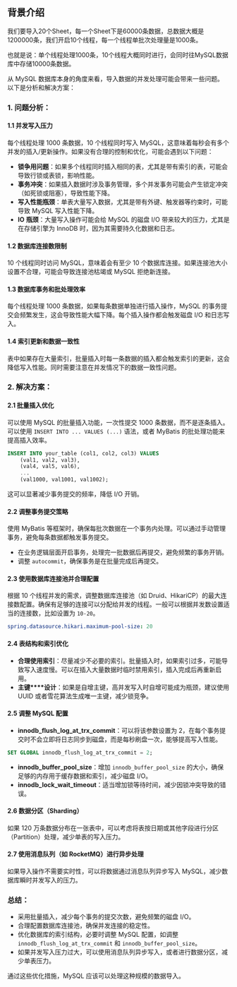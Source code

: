 ## 背景介绍

我们要导入20个Sheet，每一个Sheet下是60000条数据，总数据大概是1200000条，我们开启10个线程，每一个线程单批次处理量是1000条。

也就是说：单个线程处理1000条，10个线程大概同时进行，会同时往MySQL数据库中存储10000条数据。

从 MySQL 数据库本身的角度来看，导入数据的并发处理可能会带来一些问题。以下是分析和解决方案：

### 1. **问题分析：**

#### 1.1 并发写入压力

每个线程处理 1000 条数据，10 个线程同时写入 MySQL，这意味着每秒会有多个并发的插入/更新操作。如果没有合理的控制和优化，可能会遇到以下问题：   

- **锁争用问题**：如果多个线程同时插入相同的表，尤其是带有索引的表，可能会导致行锁或表锁，影响性能。
- **事务冲突**：如果插入数据时涉及事务管理，多个并发事务可能会产生锁定冲突（如死锁或阻塞），导致性能下降。
- **写入性能瓶颈**：单表大量写入数据，尤其是带有外键、触发器等约束时，可能导致 MySQL 写入性能下降。
- **IO** **瓶颈**：大量写入操作可能会给 MySQL 的磁盘 I/O 带来较大的压力，尤其是在存储引擎为 InnoDB 时，因为其需要持久化数据和日志。

#### 1.2 数据库连接数限制

10 个线程同时访问 MySQL，意味着会有至少 10 个数据库连接。如果连接池大小设置不合理，可能会导致连接池枯竭或 MySQL 拒绝新连接。

#### 1.3 数据库事务和批处理效率

每个线程处理 1000 条数据，如果每条数据单独进行插入操作，MySQL 的事务提交会频繁发生，这会导致性能大幅下降。每个插入操作都会触发磁盘 I/O 和日志写入。

#### 1.4 索引更新和数据一致性

表中如果存在大量索引，批量插入时每一条数据的插入都会触发索引的更新，这会降低写入性能。同时需要注意在并发情况下的数据一致性问题。

### 2. **解决方案：**

#### 2.1 批量插入优化

可以使用 MySQL 的批量插入功能，一次性提交 1000 条数据，而不是逐条插入。可以使用 `INSERT INTO ... VALUES (...)` 语法，或者 MyBatis 的批处理功能来提高插入效率。

```SQL
INSERT INTO your_table (col1, col2, col3) VALUES 
    (val1, val2, val3), 
    (val4, val5, val6), 
    ... 
    (val1000, val1001, val1002);
```

这可以显著减少事务提交的频率，降低 I/O 开销。

#### 2.2 调整事务提交策略

使用 MyBatis 等框架时，确保每批次数据在一个事务内处理。可以通过手动管理事务，避免每条数据都触发事务提交。

- 在业务逻辑层面开启事务，处理完一批数据后再提交，避免频繁的事务开销。
- 调整 `autocommit`，确保事务是在批量完成后再提交。

#### 2.3 使用数据库连接池并合理配置

根据 10 个线程并发的需求，调整数据库连接池（如 Druid、HikariCP）的最大连接数配置。确保有足够的连接可以分配给并发的线程。一般可以根据并发数设置适当的连接数，比如设置为 `10-20`。

```YAML
spring.datasource.hikari.maximum-pool-size: 20
```

#### 2.4 表结构和索引优化

- **合理使用索引**：尽量减少不必要的索引。批量插入时，如果索引过多，可能导致写入速度慢。可以在插入大量数据时临时禁用索引，插入完成后再重新启用。
- **主键****设计**：如果是自增主键，高并发写入时自增可能成为瓶颈，建议使用 UUID 或者雪花算法生成唯一主键，减少锁竞争。

#### 2.5 调整 MySQL 配置

- **innodb_flush_log_at_trx_commit**：可以将该参数设置为 2，在每个事务提交时不会立即将日志同步到磁盘，而是每秒刷盘一次，能够提高写入性能。

```SQL
SET GLOBAL innodb_flush_log_at_trx_commit = 2;
```

- **innodb_buffer_pool_size**：增加 `innodb_buffer_pool_size` 的大小，确保足够的内存用于缓存数据和索引，减少磁盘 I/O。
- **innodb_lock_wait_timeout**：适当增加锁等待时间，减少因锁冲突导致的错误。

#### 2.6 数据分区（Sharding）

如果 120 万条数据分布在一张表中，可以考虑将表按日期或其他字段进行分区（Partition）处理，减少单表的写入压力。

#### 2.7 使用消息队列（如 RocketMQ）进行异步处理

如果导入操作不需要实时性，可以将数据通过消息队列异步写入 MySQL，减少数据库瞬时并发写入的压力。

### 总结：

- 采用批量插入，减少每个事务的提交次数，避免频繁的磁盘 I/O。
- 合理配置数据库连接池，确保并发连接的稳定性。
- 优化数据库的索引结构，必要时调整 MySQL 配置，如调整 `innodb_flush_log_at_trx_commit` 和 `innodb_buffer_pool_size`。
- 如果并发写入压力过大，可以使用消息队列异步写入，或者进行数据分区，减少单表压力。

通过这些优化措施，MySQL 应该可以处理这种规模的数据导入。
